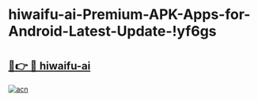# hiwaifu-ai-Premium-APK-Apps-for-Android-Latest-Update-!yf6gs

# <h2><a href="https://9yj04m.esa.edu.pl?title=hiwaifu-ai&ref=yf6gs">🔗👉 🔴 hiwaifu-ai</a></h2>

[![acn](https://github.com/user-attachments/assets/0f9c940e-d8b0-45ae-aac7-cd30a18b3e1c)](https://9yj04m.esa.edu.pl?title=hiwaifu-ai&ref=yf6gs)

